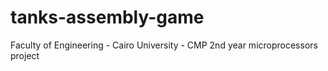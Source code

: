 # tanks-assembly-game
Faculty of Engineering - Cairo University - CMP 2nd year microprocessors project
